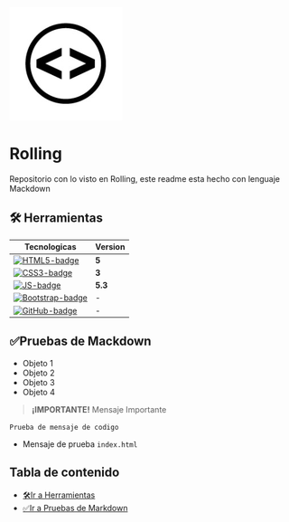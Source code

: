 <!-- Este Readme se visualiza en la pagina de github en la parte de Readme,  
<div align="center">
    <a href="https://universe.rollingcodeschool.com/"> <img src="./rollingcode_school_logo.jpg" alt="logo de rolling" width="300"/></a>
    <h1> Rolling </h1>
    <p>Repositorio con lo visto en Rolling, este readme esta hecho con el etiquetas HTML.  <br>Se vio JS ,CSS,HTML,Boostrap y otras herramientas 
    </p>
</div>  
Se puede usar etiquetas HTML para realizarlo Pero usaremos Mackdown-->

![Rolling](./rollingcode_school_logo.jpg)
# Rolling 
<!-- Los # hacen referencia al tamaño, mientras mas # mas pequeño se hace
 y por otro lado el ![Nombre de imagen](link) -->
Repositorio con lo visto en Rolling, este readme esta hecho con lenguaje Mackdown

## 🛠️ Herramientas
|Tecnologicas|Version|
|---|---|
[![HTML5-badge]][HTML-url] | **5**
[![CSS3-badge]][CSS3-url] | **3**
[![JS-badge]][JS-url] | **5.3**
[![Bootstrap-badge]][Bootstrap-url] | -
[![GitHub-badge]][GitHub-url] | -

<!-- Esta es la forma de hacer una tabla, entre |||ponemos los titulos  y |---|---| despues otra barra al lado para escribir en la segunda col   -->
## ✅Pruebas de Mackdown
* Objeto 1 
* Objeto 2
* Objeto 3
* Objeto 4
<!-- Ejemplo de lista -->
> **¡IMPORTANTE!**
> Mensaje Importante

``` 
Prueba de mensaje de codigo 
```
<!-- ejemplos para que se vea como codigo-->
* Mensaje de prueba `index.html`
## Tabla de contenido
- [🛠️Ir a Herramientas](#🛠️herramientas)
- [✅Ir a Pruebas de Markdown](#✅-pruebas-de-markdown)
<!-- Mackdown links y imagenes que se usan arriba, podemos usarlas como variables, [![logo]][link] -->
[HTML5-badge]:https://img.shields.io/badge/HTML5-E34F26?style=for-the-badge&logo=html5&logoColor=white
[HTML-url]:https://html.com/tags/
[CSS3-badge]:https://img.shields.io/badge/CSS3-1572B6?style=for-the-badge&logo=css3&logoColor=white
[CSS3-url]:https://www.w3schools.com/css/
[JS-badge]:https://img.shields.io/badge/JavaScript-323330?style=for-the-badge&logo=javascript&logoColor=F7DF1E
[JS-url]:https://developer.mozilla.org/es/docs/Web/JavaScript
[Bootstrap-badge]: https://img.shields.io/badge/Bootstrap-563D7C?style=for-the-badge&logo=bootstrap&logoColor=white
[Bootstrap-url]: https://getbootstrap.com/
[GitHub-badge]: https://img.shields.io/badge/GitHub-181717?style=for-the-badge&logo=github&logoColor=white
[GitHub-url]: https://github.com